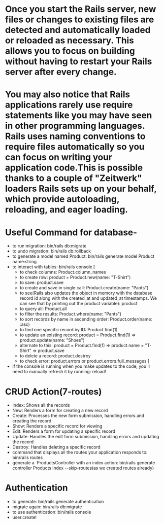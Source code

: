 # Once you start the Rails server, new files or changes to existing files are detected and automatically loaded or reloaded as necessary. This allows you to focus on building without having to restart your Rails server after every change.

# You may also notice that Rails applications rarely use require statements like you may have seen in other programming languages. Rails uses naming conventions to require files automatically so you can focus on writing your application code.This is possible thanks to a couple of "Zeitwerk" loaders Rails sets up on your behalf, which provide autoloading, reloading, and eager loading.

# Useful Command for database-

- to run migration: bin/rails db:migrate
- to undo migration: bin/rails db:rollback
- to generate a model named Product: bin/rails generate model Product name:string
- to interact with tables: bin/rails console [
  - to check columns: Product.column_names
  - to create row: product = Product.new(name: "T-Shirt")
  - to save: product.save
  - to create and save in single call: Product.create(name: "Pants")
  - to see(Rails also updates the object in memory with the database record id along with the created_at and updated_at timestamps. We can see that by printing out the product variable): product
  - to query all: Product.all
  - to filter the results: Product.where(name: "Pants")
  - to sort records by name in ascending order: Product.order(name: :asc)
  - to find one specific record by ID: Product.find(1)
  - to update an existing record: product = Product.find(1) => product.update(name: "Shoes")
  - alternate to this: product = Product.find(1) => product.name = "T-Shirt" => product.save
  - to delete a record: product.destroy
  - to check error: product.errors or product.errors.full_messages
]
- if the console is running when you make updates to the code, you'll need to manually refresh it by running: reload!


# CRUD Action(7-routes)
- Index: Shows all the records
- New: Renders a form for creating a new record
- Create: Processes the new form submission, handling errors and creating the record
- Show: Renders a specific record for viewing
- Edit: Renders a form for updating a specific record
- Update: Handles the edit form submission, handling errors and updating the record
- Destroy: Handles deleting a specific record
- command that displays all the routes your application responds to: bin/rails routes
- generate a `ProductsController with an index action: bin/rails generate controller Products index --skip-routes(as we created routes already)

# Authentication
- to generate: bin/rails generate authentication
- migrate again: bin/rails db:migrate
- to use authentication: bin/rails console
- user.create!